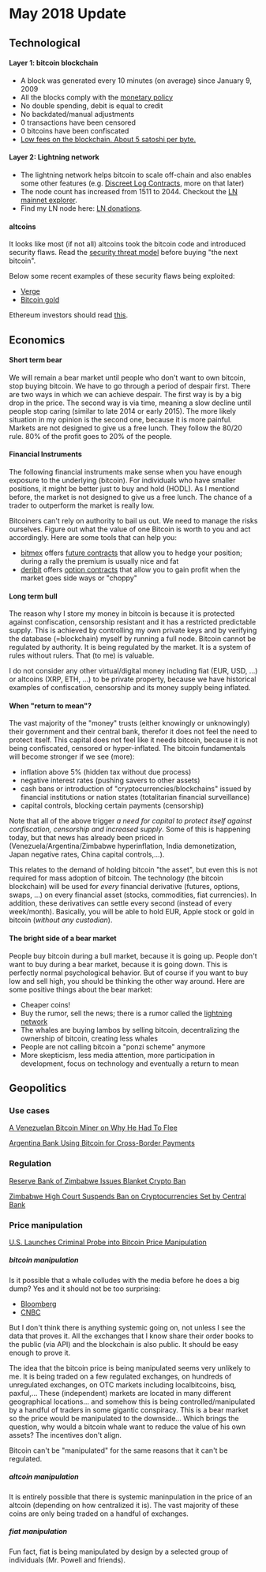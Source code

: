 # May 2018 Update

## Technological

#### Layer 1: bitcoin blockchain

* A block was generated every 10 minutes (on average) since January 9, 2009
* All the blocks comply with the [monetary policy](https://en.bitcoin.it/w/images/en/4/42/Controlled_supply-supply_over_block_height.png)
* No double spending, debit is equal to credit
* No backdated/manual adjustments
* 0 transactions have been censored
* 0 bitcoins have been confiscated
* [Low fees on the blockchain. About 5 satoshi per byte.](https://jochen-hoenicke.de/queue/#1,1w)


#### Layer 2: Lightning network

* The lightning network helps bitcoin to scale off-chain and also enables some other features (e.g. [Discreet Log Contracts](https://adiabat.github.io/dlc.pdf), more on that later)
* The node count has increased from 1511 to 2044. Checkout the [LN mainnet explorer](https://lnmainnet.gaben.win/).
* Find my LN node here: [LN donations](http://navybluesilver.net/donate).

#### altcoins

It looks like most (if not all) altcoins took the bitcoin code and introduced security flaws.
Read the [security threat model](https://github.com/JWWeatherman/bitcoin_security_threat_model) before buying "the next bitcoin".

Below some recent examples of these security flaws being exploited:

* [Verge](https://www.ccn.com/privacy-coin-verge-succumbs-to-51-attack-again/)
* [Bitcoin gold](https://www.ccn.com/bitcoin-gold-hit-by-double-spend-attack-exchanges-lose-millions/)

Ethereum investors should read [this](https://medium.com/@StopAndDecrypt/the-ethereum-blockchain-size-has-exceeded-1tb-and-yes-its-an-issue-2b650b5f4f62).

## Economics

#### Short term bear

We will remain a bear market until people who don't want to own bitcoin, stop buying bitcoin. We have to go through a period of despair first. There are two ways in which we can achieve despair. The first way is by a big drop in the price. The second way is via time, meaning a slow decline until people stop caring (similar to late 2014 or early 2015). The more likely situation in my opinion is the second one, because it is more painful. Markets are not designed to give us a free lunch. They follow the 80/20 rule. 80% of the profit goes to 20% of the people.

#### Financial Instruments

The following financial instruments make sense when you have enough exposure to the underlying (bitcoin). For individuals who have smaller positions, it might be better just to buy and hold (HODL). As I mentiond before, the market is not designed to give us a free lunch. The chance of a trader to outperform the market is really low.

Bitcoiners can't rely on authority to bail us out. We need to manage the risks ourselves. Figure out what the value of one Bitcoin is worth to you and act accordingly. Here are some tools that can help you:

* [bitmex](https://bitmex.com) offers [future contracts](https://en.wikipedia.org/wiki/Futures_contract) that allow you to hedge your position; during a rally the premium is usually nice and fat
* [deribit](https://deribit.com) offers [option contracts](https://en.wikipedia.org/wiki/Option_contract) that allow you to gain profit when the market goes side ways or "choppy"

#### Long term bull

The reason why I store my money in bitcoin is because it is protected against confiscation, censorship resistant and it has a restricted predictable supply. This is achieved by controlling my own private keys and by verifying the database (=blockchain) myself by running a full node. Bitcoin cannot be regulated by authority. It is being regulated by the market. It is a system of rules without rulers. That (to me) is valuable.

I do not consider any other virtual/digital money including fiat (EUR, USD, ...) or altcoins (XRP, ETH, ...) to be private property, because we have historical examples of confiscation, censorship and its money supply being inflated.

#### When "return to mean"?

The vast majority of the "money" trusts (either knowingly or unknowingly) their government and their central bank, therefor it does not feel the need to protect itself. This capital does not feel like it needs bitcoin, because it is not being confiscated, censored or hyper-inflated. The bitcoin fundamentals will become stronger if we see (more):

* inflation above 5% (hidden tax without due process)
* negative interest rates (pushing savers to other assets)
* cash bans or introduction of "cryptocurrencies/blockchains" issued by financial institutions or nation states (totalitarian financial surveillance)
* capital controls, blocking certain payments (censorship)

Note that all of the above trigger *a need for capital to protect itself against confiscation, censorship and increased supply*. Some of this is happening today, but that news has already been priced in (Venezuela/Argentina/Zimbabwe hyperinflation, India demonetization, Japan negative rates, China capital controls,...).

This relates to the demand of holding bitcoin "the asset", but even this is not required for mass adoption of bitcoin. The technology (the bitcoin blockchain) will be used for *every* financial derivative (futures, options, swaps, ...) on every financial asset (stocks, commodities, fiat currencies). In addition, these derivatives can settle every second (instead of every week/month). Basically, you will be able to hold EUR, Apple stock or gold in bitcoin (*without any custodian*).

#### The bright side of a bear market

People buy bitcoin during a bull market, because it is going up. People don't want to buy during a bear market, because it is going down. This is perfectly normal psychological behavior. But of course if you want to buy low and sell high, you should be thinking the other way around. Here are some positive things about the bear market:

* Cheaper coins!
* Buy the rumor, sell the news; there is a rumor called the [lightning network](https://bitcoinmagazine.com/articles/future-bitcoin-what-lightning-could-look/)
* The whales are buying lambos by selling bitcoin, decentralizing the ownership of bitcoin, creating less whales
* People are not calling bitcoin a "ponzi scheme" anymore
* More skepticism, less media attention, more participation in development, focus on technology and eventually a return to mean


## Geopolitics

### Use cases

[A Venezuelan Bitcoin Miner on Why He Had To Flee](https://www.bloomberg.com/news/articles/2018-05-22/a-venezuelan-bitcoin-miner-on-why-he-had-to-flee?srnd=cryptocurriences)

[Argentina Bank Using Bitcoin for Cross-Border Payments](https://www.coindesk.com/bank-argentina-just-added-bitcoin-cross-border-payments/)

### Regulation

[Reserve Bank of Zimbabwe Issues Blanket Crypto Ban](https://btcmanager.com/reserve-bank-of-zimbabwe-bans-the-countrys-only-monetary-hope-bitcoin/)

[Zimbabwe High Court Suspends Ban on Cryptocurrencies Set by Central Bank](http://bitcoinafrica.io/2018/05/25/zimbabwe-high-court-suspends-ban-on-cryptocurrencies-set-by-central-bank/)

### Price manipulation

[U.S. Launches Criminal Probe into Bitcoin Price Manipulation](https://www.bloomberg.com/news/articles/2018-05-24/bitcoin-manipulation-is-said-to-be-focus-of-u-s-criminal-probe)

##### bitcoin manipulation
Is it possible that a whale colludes with the media before he does a big dump? Yes and it should not be too surprising:

* [Bloomberg](https://twitter.com/lowstrife/status/999567072790171650)
* [CNBC](https://twitter.com/Excellion/status/998654498418581506)

But I don't think there is anything systemic going on, not unless I see the data that proves it. All the exchanges that I know share their order books to the public (via API) and the blockchain is also public. It should be easy enough to prove it.

The idea that the bitcoin price is being manipulated seems very unlikely to me. It is being traded on a few regulated exchanges, on hundreds of unregulated exchanges, on OTC markets including localbitcoins, bisq, paxful,... These (independent) markets are located in many different geographical locations... and somehow this is being controlled/manipulated by a handful of traders in some gigantic conspiracy. This is a bear market so the price would be manipulated to the downside... Which brings the question, why would a bitcoin whale want to reduce the value of his own assets? The incentives don't align.

Bitcoin can't be "manipulated" for the same reasons that it can't be regulated.

##### altcoin manipulation
It is entirely possible that there is systemic maninpulation in the price of an altcoin (depending on how centralized it is). The vast majority of these coins are only being traded on a handful of exchanges.

##### fiat manipulation
Fun fact, fiat is being manipulated by design by a selected group of individuals (Mr. Powell and friends).
